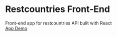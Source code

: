 # Restcountries Front-End  

Front-end app for restcountries API built with React  
[App Demo](https://amelimeow.github.io/restcountries-frontend/)